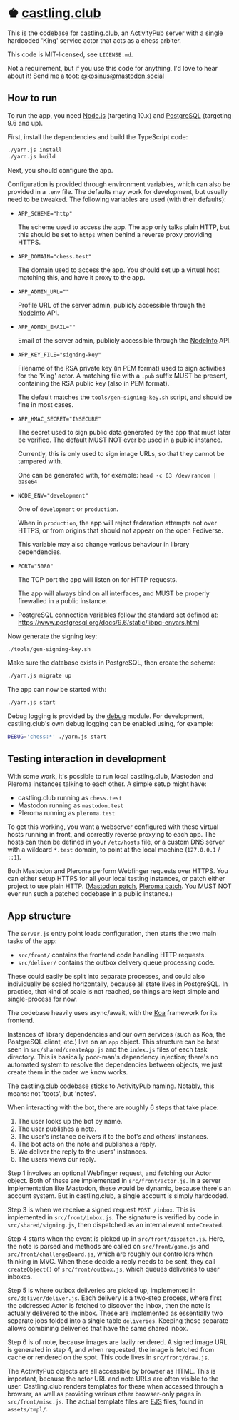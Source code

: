 # ♚ [castling.club]

This is the codebase for [castling.club], an [ActivityPub] server with a single
hardcoded 'King' service actor that acts as a chess arbiter.

This code is MIT-licensed, see `LICENSE.md`.

Not a requirement, but if you use this code for anything, I'd love to hear about
it! Send me a toot: [@kosinus@mastodon.social]

## How to run

To run the app, you need [Node.js] (targeting 10.x) and [PostgreSQL] (targeting
9.6 and up).

First, install the dependencies and build the TypeScript code:

```sh
./yarn.js install
./yarn.js build
```

Next, you should configure the app.

Configuration is provided through environment variables, which can also be
provided in a `.env` file. The defaults may work for development, but usually
need to be tweaked. The following variables are used (with their defaults):

- `APP_SCHEME="http"`

  The scheme used to access the app. The app only talks plain HTTP, but this
  should be set to `https` when behind a reverse proxy providing HTTPS.

- `APP_DOMAIN="chess.test"`

  The domain used to access the app. You should set up a virtual host matching
  this, and have it proxy to the app.

- `APP_ADMIN_URL=""`

  Profile URL of the server admin, publicly accessible through the [NodeInfo]
  API.

- `APP_ADMIN_EMAIL=""`

  Email of the server admin, publicly accessible through the [NodeInfo] API.

- `APP_KEY_FILE="signing-key"`

  Filename of the RSA private key (in PEM format) used to sign activities for
  the 'King' actor. A matching file with a `.pub` suffix MUST be present,
  containing the RSA public key (also in PEM format).

  The default matches the `tools/gen-signing-key.sh` script, and should be fine
  in most cases.

- `APP_HMAC_SECRET="INSECURE"`

  The secret used to sign public data generated by the app that must later be
  verified. The default MUST NOT ever be used in a public instance.

  Currently, this is only used to sign image URLs, so that they cannot be
  tampered with.

  One can be generated with, for example: `head -c 63 /dev/random | base64`

- `NODE_ENV="development"`

  One of `development` or `production`.

  When in `production`, the app will reject federation attempts not over HTTPS,
  or from origins that should not appear on the open Fediverse.

  This variable may also change various behaviour in library dependencies.

- `PORT="5080"`

  The TCP port the app will listen on for HTTP requests.

  The app will always bind on all interfaces, and MUST be properly firewalled in
  a public instance.

- PostgreSQL connection variables follow the standard set defined at:
  https://www.postgresql.org/docs/9.6/static/libpq-envars.html

Now generate the signing key:

```sh
./tools/gen-signing-key.sh
```

Make sure the database exists in PostgreSQL, then create the schema:

```sh
./yarn.js migrate up
```

The app can now be started with:

```sh
./yarn.js start
```

Debug logging is provided by the [debug] module. For development,
castling.club's own debug logging can be enabled using, for example:

```sh
DEBUG='chess:*' ./yarn.js start
```

## Testing interaction in development

With some work, it's possible to run local castling.club, Mastodon and Pleroma
instances talking to each other. A simple setup might have:

- castling.club running as `chess.test`
- Mastodon running as `mastodon.test`
- Pleroma running as `pleroma.test`

To get this working, you want a webserver configured with these virtual hosts
running in front, and correctly reverse proxying to each app. The hosts can then
be defined in your `/etc/hosts` file, or a custom DNS server with a wildcard
`*.test` domain, to point at the local machine (`127.0.0.1` / `::1`).

Both Mastodon and Pleroma perform Webfinger requests over HTTPS. You can either
setup HTTPS for all your local testing instances, or patch either project to use
plain HTTP. ([Mastodon patch], [Pleroma patch]. You MUST NOT ever run such a
patched codebase in a public instance.)

## App structure

The `server.js` entry point loads configuration, then starts the two main tasks
of the app:

- `src/front/` contains the frontend code handling HTTP requests.
- `src/deliver/` contains the outbox delivery queue processing code.

These could easily be split into separate processes, and could also individually
be scaled horizontally, because all state lives in PostgreSQL. In practice,
that kind of scale is not reached, so things are kept simple and single-process
for now.

The codebase heavily uses async/await, with the [Koa] framework for its
frontend.

Instances of library dependencies and our own services (such as Koa, the
PostgreSQL client, etc.) live on an `app` object. This structure can be best
seen in `src/shared/createApp.js` and the `index.js` files of each task
directory. This is basically poor-man's dependency injection; there's no
automated system to resolve the dependencies between objects, we just create
them in the order we know works.

The castling.club codebase sticks to ActivityPub naming. Notably, this means:
not 'toots', but 'notes'.

When interacting with the bot, there are roughly 6 steps that take place:

1. The user looks up the bot by name.
2. The user publishes a note.
3. The user's instance delivers it to the bot's and others' instances.
4. The bot acts on the note and publishes a reply.
5. We deliver the reply to the users' instances.
6. The users views our reply.

Step 1 involves an optional Webfinger request, and fetching our Actor object.
Both of these are implemented in `src/front/actor.js`. In a server
implementation like Mastodon, these would be dynamic, because there's an account
system. But in castling.club, a single account is simply hardcoded.

Step 3 is when we receive a signed request `POST /inbox`. This is implemented in
`src/front/inbox.js`. The signature is verified by code in
`src/shared/signing.js`, then dispatched as an internal event `noteCreated`.

Step 4 starts when the event is picked up in `src/front/dispatch.js`. Here, the
note is parsed and methods are called on `src/front/game.js` and
`src/front/challengeBoard.js`, which are roughly our controllers when thinking
in MVC. When these decide a reply needs to be sent, they call `createObject()`
of `src/front/outbox.js`, which queues deliveries to user inboxes.

Step 5 is where outbox deliveries are picked up, implemented in
`src/deliver/deliver.js`. Each delivery is a two-step process, where first the
addressed Actor is fetched to discover the inbox, then the note is actually
delivered to the inbox. These are implemented as essentially two separate jobs
folded into a single table `deliveries`. Keeping these separate allows combining
deliveries that have the same shared inbox.

Step 6 is of note, because images are lazily rendered. A signed image URL is
generated in step 4, and when requested, the image is fetched from cache or
rendered on the spot. This code lives in `src/front/draw.js`.

The ActivityPub objects are all accessible by browser as HTML. This is
important, because the actor URL and note URLs are often visible to the user.
Castling.club renders templates for these when accessed through a browser, as
well as providing various other browser-only pages in `src/front/misc.js`. The
actual template files are [EJS] files, found in `assets/tmpl/`.

[castling.club]: https://castling.club
[activitypub]: http://activitypub.rocks
[@kosinus@mastodon.social]: https://mastodon.social/@kosinus
[node.js]: https://nodejs.org/
[postgresql]: https://www.postgresql.org/
[yarn]: https://yarnpkg.com/
[nodeinfo]: http://nodeinfo.diaspora.software/
[debug]: https://github.com/visionmedia/debug#readme
[mastodon patch]: ./tools/ext/mastodon-plain-http.patch
[pleroma patch]: ./tools/ext/pleroma-plain-http.patch
[koa]: https://koajs.com/
[ejs]: http://ejs.co/
